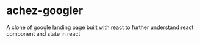 # achez-googler
 A clone of google landing page built with react to further understand react component and state in react
